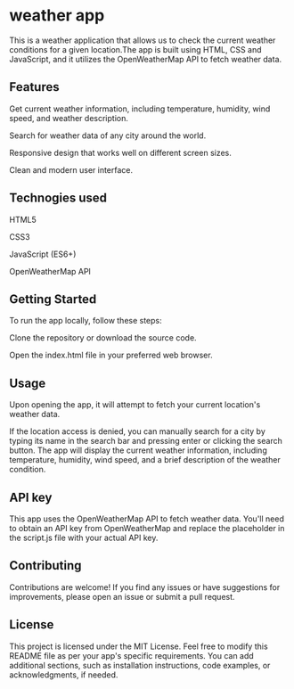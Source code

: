 # weather app

This is a weather application that allows us to check the current weather conditions for a given location.The app is built using HTML, CSS and JavaScript, and it utilizes the OpenWeatherMap API to fetch weather data.

## Features

Get current weather information, including temperature, humidity, wind speed, and weather description.

Search for weather data of any city around the world.

Responsive design that works well on different screen sizes.

Clean and modern user interface.

## Technogies used 

HTML5

CSS3

JavaScript (ES6+)

OpenWeatherMap API

## Getting Started 

To run the app locally, follow these steps:

Clone the repository or download the source code.

Open the index.html file in your preferred web browser.

## Usage

Upon opening the app, it will attempt to fetch your current location's weather data.

If the location access is denied, you can manually search for a city by typing its name in the search bar and pressing enter or clicking the search button.
The app will display the current weather information, including temperature, humidity, wind speed, and a brief description of the weather condition.

## API key 

This app uses the OpenWeatherMap API to fetch weather data. You'll need to obtain an API key from OpenWeatherMap and replace the placeholder in the script.js file with your actual API key.

## Contributing

Contributions are welcome! If you find any issues or have suggestions for improvements, please open an issue or submit a pull request.

## License

This project is licensed under the MIT License.
Feel free to modify this README file as per your app's specific requirements. You can add additional sections, such as installation instructions, code examples, or acknowledgments, if needed.

